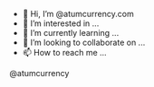 - 👋 Hi, I’m @atumcurrency.com
- 👀 I’m interested in ...
- 🌱 I’m currently learning ...
- 💞️ I’m looking to collaborate on ...
- 📫 How to reach me ...

<!---
Satendramahure/Satendramahure is a ✨ special ✨ repository because its `README.md` (this file) appears on your GitHub profile.
You can click the Preview link to take a look at your changes.
--->
@atumcurrency